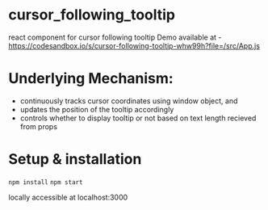 # cursor_following_tooltip
react component for cursor following tooltip
Demo available at - https://codesandbox.io/s/cursor-following-tooltip-whw99h?file=/src/App.js

# Underlying Mechanism:
- continuously tracks cursor coordinates using window object, and
- updates the position of the tooltip accordingly
- controls whether to display tooltip or not based on text length recieved from props

# Setup & installation
`npm install`
`npm start`

locally accessible at localhost:3000


